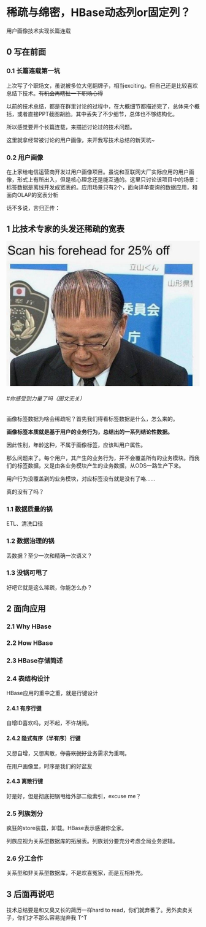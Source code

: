 # 稀疏与绵密，HBase动态列or固定列？

用户画像技术实现长篇连载

## 0 写在前面

### 0.1 长篇连载第一坑

上次写了个职场文，虽说被多位大佬翻牌子，相当exciting。但自己还是比较喜欢总结下技术。~~有机会再瞎扯一下职场心得~~

以前的技术总结，都是在群里讨论的过程中，在大概细节都描述完了，总体来个概括，或者直接PPT截图胡脸。其中丢失了不少细节，总体也不够结构化。

所以感觉要开个长篇连载，来描述讨论过的技术问题。

这里就拿经常被讨论的用户画像，来开我写技术总结的新天坑~

### 0.2 用户画像

在上家给电信运营商开发过用户画像项目。虽说和互联网大厂实际应用的用户画像，形式上有所出入，但是核心理念还是能互通的。这里只讨论该项目中的场景：标签数据是离线开发成宽表的。应用场景只有2个，面向详单查询的数据应用，和面向OLAP的宽表分析

话不多说，言归正传：

## 1 比技术专家的头发还稀疏的宽表

![](../resources/sparse-hair.jpg)

###### #你感受到力量了吗（图文无关）

画像标签数据为啥会稀疏呢？首先我们得看标签数据是什么，怎么来的。

**画像标签本质就是基于用户的业务行为，总结出的一系列结论性数据。**

因此性别，年龄这种，不属于画像标签，应该叫用户属性。

那么问题来了。每个用户，其产生的业务行为，并不会覆盖所有的业务模块。而我们的标签数据，又是由各业务模块产生的业务数据，从ODS一路生产下来。

用户行为没覆盖到的业务模块，对应标签没有就是没有了咯……

真的没有了吗？

### 1.1 数据质量的锅

ETL、清洗口径

### 1.2 数据治理的锅

丢数据？至少一次和精确一次语义？

### 1.3 没锅可甩了

好吧它就是这么稀疏，你能怎么办？

## 2 面向应用

### 2.1 Why HBase

### 2.2 How HBase

### 2.3 HBase存储简述

### 2.4 表结构设计

HBase应用的重中之重，就是行键设计

#### 2.4.1 有序行键

自增ID喜欢吗，对不起，不许胡闹。

#### 2.4.2 隐式有序（半有序）行键

又想自增，又想离散，~~你喜欢就好~~业务需求为重啊。

在用户画像里，时序是我们的好盆友

#### 2.4.3 离散行键

好是好，但是彻底把锅甩给外部二级索引，excuse me？

### 2.5 列族划分

疯狂的store装载，卸载。HBase表示感谢你全家。

列族应视为关系型数据库的拓展表。列族划分要充分考虑全局业务逻辑。

### 2.6 分工合作

关系型和非关系型数据库，不是欢喜冤家，而是互相补充。

## 3 后面再说吧

技术总结要是和又臭又长的简历一样hard to read，你们就弃番了。另外卖卖关子，你们才不那么容易抛弃我 T^T

